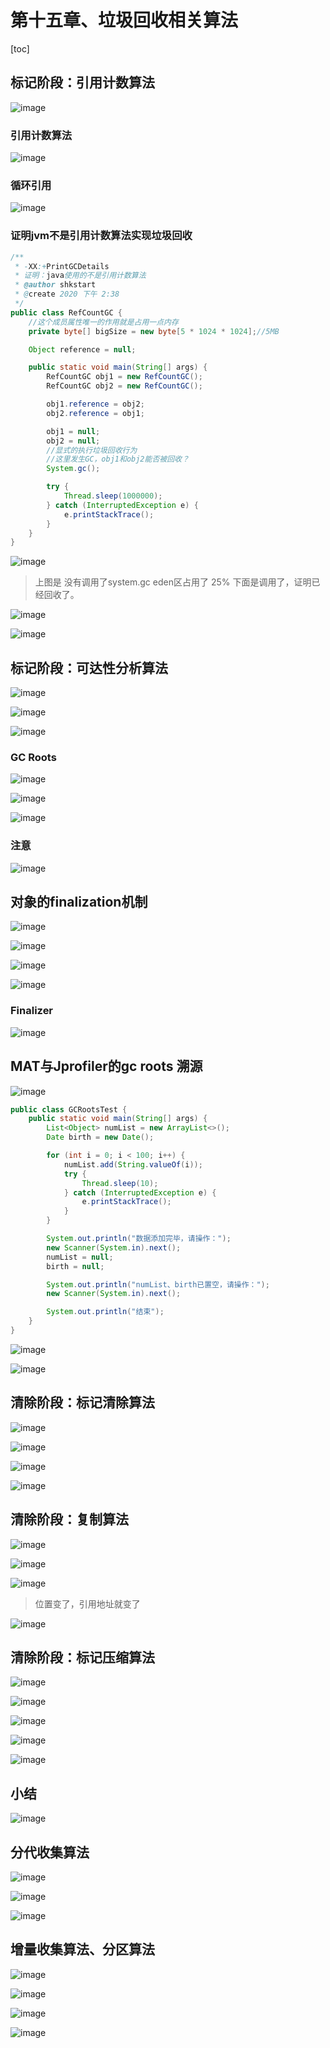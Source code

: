 # 第十五章、垃圾回收相关算法

[toc]

## 标记阶段：引用计数算法

![image](https://static.lovedata.net/20-12-22-2b42902e1fd381f627f289a2efdee72c.png-wm)



### 引用计数算法

![image](https://static.lovedata.net/20-12-22-0d9583808d65abae51fcf97af5877428.png-wm)

### 循环引用

![image](https://static.lovedata.net/20-12-22-15bbfe758376a799c0bce35f08e7ebd8.png-wm)





### 证明jvm不是引用计数算法实现垃圾回收

```java
/**
 * -XX:+PrintGCDetails
 * 证明：java使用的不是引用计数算法
 * @author shkstart
 * @create 2020 下午 2:38
 */
public class RefCountGC {
    //这个成员属性唯一的作用就是占用一点内存
    private byte[] bigSize = new byte[5 * 1024 * 1024];//5MB

    Object reference = null;

    public static void main(String[] args) {
        RefCountGC obj1 = new RefCountGC();
        RefCountGC obj2 = new RefCountGC();

        obj1.reference = obj2;
        obj2.reference = obj1;

        obj1 = null;
        obj2 = null;
        //显式的执行垃圾回收行为
        //这里发生GC，obj1和obj2能否被回收？
        System.gc();

        try {
            Thread.sleep(1000000);
        } catch (InterruptedException e) {
            e.printStackTrace();
        }
    }
}
```



![image](https://static.lovedata.net/20-12-22-a3f068deb002240d4075dba1ffc34188.png-wm)

> 上图是 没有调用了system.gc eden区占用了 25% 下面是调用了，证明已经回收了。

![image](https://static.lovedata.net/20-12-22-04dfe50c914062b33ce47427bcb40550.png-wm)



![image](https://static.lovedata.net/20-12-22-fe0ed2c5e7ed8f55c2d578320eea6d95.png-wm)

## 标记阶段：可达性分析算法

![image](https://static.lovedata.net/20-12-22-8a7b57e691ba05adcb1c246809ae21bc.png-wm)

![image](https://static.lovedata.net/20-12-22-d20da50b29549d5b90f9f1ed97e9415b.png-wm)



![image](https://static.lovedata.net/20-12-22-b7fd2e51074f5ad7eca73a18ccd08423.png-wm)



### GC Roots

![image](https://static.lovedata.net/20-12-22-2d03c1ca7af61716933a49cd0d0118ca.png-wm)



![image](https://static.lovedata.net/20-12-22-a5280bcf66f7487b349bcea3f16d9546.png-wm)



![image](https://static.lovedata.net/20-12-22-134647666d6a7c514e084f6743bcd061.png-wm)



### 注意

![image](https://static.lovedata.net/20-12-22-9df0f2d43051a39f3932e5016e7198f5.png-wm)

## 对象的finalization机制

![image](https://static.lovedata.net/20-12-23-a8bc84edcc95ce0d6a60ad9389e05fd7.png-wm)



![image](https://static.lovedata.net/20-12-23-1084bd15f859b5842c9a315130829c9e.png-wm)





![image](https://static.lovedata.net/20-12-23-278ca8b14335a50bd591e4790de84820.png-wm)



![image](https://static.lovedata.net/20-12-23-47388196b7cb38f6a1b2d41d014eae73.png-wm)

### Finalizer

![image](https://static.lovedata.net/20-12-23-fdad45d645037acff13d515a1be08cb7.png-wm)



## MAT与Jprofiler的gc roots 溯源

![image](https://static.lovedata.net/20-12-23-7ffc353ae1993a3391cd6425d5678146.png-wm)

```java
public class GCRootsTest {
    public static void main(String[] args) {
        List<Object> numList = new ArrayList<>();
        Date birth = new Date();

        for (int i = 0; i < 100; i++) {
            numList.add(String.valueOf(i));
            try {
                Thread.sleep(10);
            } catch (InterruptedException e) {
                e.printStackTrace();
            }
        }

        System.out.println("数据添加完毕，请操作：");
        new Scanner(System.in).next();
        numList = null;
        birth = null;

        System.out.println("numList、birth已置空，请操作：");
        new Scanner(System.in).next();

        System.out.println("结束");
    }
}

```



![image](https://static.lovedata.net/20-12-23-0c70c13fe94bb4ba9043b20c54f1cba1.png-wm)

![image](https://static.lovedata.net/20-12-23-bb262595b21f9eeb01461bfe91dd94a7.png-wm)

## 清除阶段：标记清除算法

![image](https://static.lovedata.net/20-12-23-11edf4644c2d8a5341d58ecce9237c3e.png-wm)



![image](https://static.lovedata.net/20-12-23-105c700ade7b6b2a41f5e0df16b57d46.png-wm)



![image](https://static.lovedata.net/20-12-23-90d20b22088d16694f868dff71efa409.png-wm)



![image](https://static.lovedata.net/20-12-23-6e21563556ee3a0bf271e8f75fee37fb.png-wm)





## 清除阶段：复制算法

![image](https://static.lovedata.net/20-12-23-d6ef2569b4e5abf94f3d14138841d8b7.png-wm)

![image](https://static.lovedata.net/20-12-23-53d2ef9e6e628538b9a4772105926ab7.png-wm)

![image](https://static.lovedata.net/20-12-23-997de7e37807a31ea9616fa2be7f0b87.png-wm)

> 位置变了，引用地址就变了



![image](https://static.lovedata.net/20-12-23-342fcf5619d4b7dc774f9236177bdc8a.png-wm)



## 清除阶段：标记压缩算法

![image](https://static.lovedata.net/20-12-23-9ab279314d59d9fef448243eb6f8af5e.png-wm)

![image](https://static.lovedata.net/20-12-23-b51d3acb17b84dc0287fee274adfdb29.png-wm)

![image](https://static.lovedata.net/20-12-23-3d70b297e17bfaf5d05cc597ff16a766.png-wm)

![image](https://static.lovedata.net/20-12-23-70252b087b05b0cc80beda6071afaf3a.png-wm)

![image](https://static.lovedata.net/20-12-23-20fce301d388e197f4590f9605674461.png-wm)

## 小结

![image](https://static.lovedata.net/20-12-25-420807c63c3cf11f7616c0f49b98e513.png-wm)



## 分代收集算法

![image](https://static.lovedata.net/20-12-25-fbe760c75120fd9dfa46b0263a57239d.png-wm)

![image](https://static.lovedata.net/20-12-25-58a7826c98fca220e1256617e2837765.png-wm)

![image](https://static.lovedata.net/20-12-25-63e5406ab967497b79098827e06b16fb.png-wm)



## 增量收集算法、分区算法

![image](https://static.lovedata.net/20-12-25-785350666e5ed8a2c30942ba00532443.png-wm)

![image](https://static.lovedata.net/20-12-25-9fbc40572e185e5d49b34bd01d55384a.png-wm)



![image](https://static.lovedata.net/20-12-25-148d934f83671b894ce36757fea827c3.png-wm)



![image](https://static.lovedata.net/20-12-25-e1b69019eb44b13e377a0920b9cc5e81.png-wm)